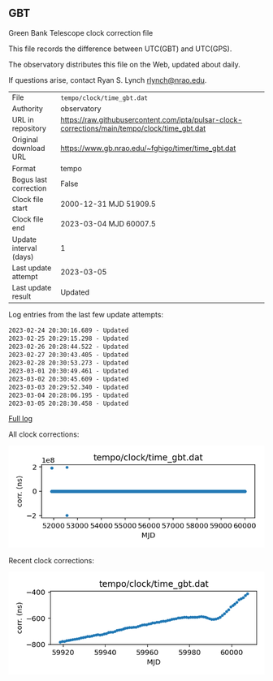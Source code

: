 
## GBT

Green Bank Telescope clock correction file

This file records the difference between UTC(GBT) and UTC(GPS).

The observatory distributes this file on the Web, updated about daily.

If questions arise, contact Ryan S. Lynch <rlynch@nrao.edu>.

|     |     |
|:--- |:--- |
| File | `tempo/clock/time_gbt.dat` |
| Authority | observatory |
| URL in repository | <https://raw.githubusercontent.com/ipta/pulsar-clock-corrections/main/tempo/clock/time_gbt.dat> |
| Original download URL | <https://www.gb.nrao.edu/~fghigo/timer/time_gbt.dat> |
| Format | tempo |
| Bogus last correction | False |
| Clock file start | 2000-12-31 MJD 51909.5 |
| Clock file end | 2023-03-04 MJD 60007.5 |
| Update interval (days) | 1 |
| Last update attempt | 2023-03-05 |
| Last update result | Updated |

Log entries from the last few update attempts:
```
2023-02-24 20:30:16.689 - Updated
2023-02-25 20:29:15.298 - Updated
2023-02-26 20:28:44.522 - Updated
2023-02-27 20:30:43.405 - Updated
2023-02-28 20:30:53.273 - Updated
2023-03-01 20:30:49.461 - Updated
2023-03-02 20:30:45.609 - Updated
2023-03-03 20:29:52.340 - Updated
2023-03-04 20:28:06.195 - Updated
2023-03-05 20:28:30.458 - Updated
```
[Full log](https://raw.githubusercontent.com/ipta/pulsar-clock-corrections/main/log/tempo/clock/time_gbt.dat.log)


All clock corrections:

![plot of all clock corrections](time_gbt.dat.png "All corrections")

Recent clock corrections:

![plot of recent clock corrections](time_gbt.dat.short.png "Recent corrections")

